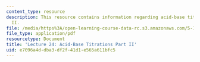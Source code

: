 ```yaml
---
content_type: resource
description: This resource contains information regarding acid-base titrations part
  II.
file: /media/https%3A/open-learning-course-data-rc.s3.amazonaws.com/5-111sc-principles-of-chemical-science-fall-2014/e7096a4ddba3df2f41d1e565a611bfc5_MIT5_111F14_Lec24.pdf
file_type: application/pdf
resourcetype: Document
title: 'Lecture 24: Acid-Base Titrations Part II'
uid: e7096a4d-dba3-df2f-41d1-e565a611bfc5
---
```

